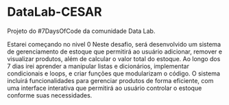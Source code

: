 # DataLab-CESAR
Projeto do #7DaysOfCode da comunidade Data Lab.

Estarei começando no nivel 0
Neste desafio, será desenvolvido um sistema de gerenciamento de estoque que permitirá ao usuário adicionar, remover e visualizar produtos, além de calcular o valor total do estoque. 
Ao longo dos 7 dias irei aprender a manipular listas e dicionários, implementar condicionais e loops, e criar funções que modularizam o código. O sistema incluirá funcionalidades para gerenciar produtos de forma eficiente, com uma interface interativa que permitirá ao usuário controlar o estoque conforme suas necessidades.
